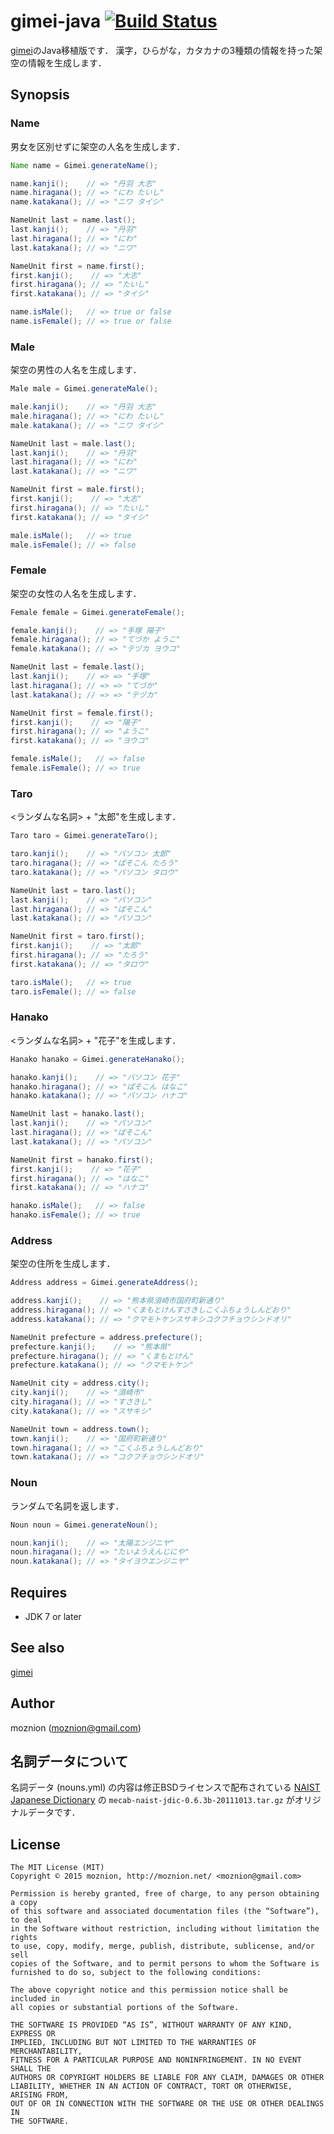 gimei-java [![Build Status](https://travis-ci.org/moznion/gimei-java.svg)](https://travis-ci.org/moznion/gimei-java)
==========

[gimei](https://github.com/willnet/gimei)のJava移植版です．
漢字，ひらがな，カタカナの3種類の情報を持った架空の情報を生成します．

Synopsis
---

### Name

男女を区別せずに架空の人名を生成します．

```java
Name name = Gimei.generateName();

name.kanji();    // => "丹羽 大志"
name.hiragana(); // => "にわ たいし"
name.katakana(); // => "ニワ タイシ"

NameUnit last = name.last();
last.kanji();    // => "丹羽"
last.hiragana(); // => "にわ"
last.katakana(); // => "ニワ"

NameUnit first = name.first();
first.kanji();    // => "大志"
first.hiragana(); // => "たいし"
first.katakana(); // => "タイシ"

name.isMale();   // => true or false
name.isFemale(); // => true or false
```

### Male

架空の男性の人名を生成します．

```java
Male male = Gimei.generateMale();

male.kanji();    // => "丹羽 大志"
male.hiragana(); // => "にわ たいし"
male.katakana(); // => "ニワ タイシ"

NameUnit last = male.last();
last.kanji();    // => "丹羽"
last.hiragana(); // => "にわ"
last.katakana(); // => "ニワ"

NameUnit first = male.first();
first.kanji();    // => "大志"
first.hiragana(); // => "たいし"
first.katakana(); // => "タイシ"

male.isMale();   // => true
male.isFemale(); // => false
```

### Female

架空の女性の人名を生成します．

```java
Female female = Gimei.generateFemale();

female.kanji();    // => "手塚 陽子"
female.hiragana(); // => "てづか ようこ"
female.katakana(); // => "テヅカ ヨウコ"

NameUnit last = female.last();
last.kanji();    // => => "手塚"
last.hiragana(); // => => "てづか"
last.katakana(); // => => "テヅカ"

NameUnit first = female.first();
first.kanji();    // => "陽子"
first.hiragana(); // => "ようこ"
first.katakana(); // => "ヨウコ"

female.isMale();   // => false
female.isFemale(); // => true
```

### Taro

<ランダムな名詞> + "太郎"を生成します．

```java
Taro taro = Gimei.generateTaro();

taro.kanji();    // => "パソコン 太郎"
taro.hiragana(); // => "ぱそこん たろう"
taro.katakana(); // => "パソコン タロウ"

NameUnit last = taro.last();
last.kanji();    // => "パソコン"
last.hiragana(); // => "ぱそこん"
last.katakana(); // => "パソコン"

NameUnit first = taro.first();
first.kanji();    // => "太郎"
first.hiragana(); // => "たろう"
first.katakana(); // => "タロウ"

taro.isMale();   // => true
taro.isFemale(); // => false
```

### Hanako

<ランダムな名詞> + "花子"を生成します．

```java
Hanako hanako = Gimei.generateHanako();

hanako.kanji();    // => "パソコン 花子"
hanako.hiragana(); // => "ぱそこん はなこ"
hanako.katakana(); // => "パソコン ハナコ"

NameUnit last = hanako.last();
last.kanji();    // => "パソコン"
last.hiragana(); // => "ぱそこん"
last.katakana(); // => "パソコン"

NameUnit first = hanako.first();
first.kanji();    // => "花子"
first.hiragana(); // => "はなこ"
first.katakana(); // => "ハナコ"

hanako.isMale();   // => false
hanako.isFemale(); // => true
```

### Address

架空の住所を生成します．

```java
Address address = Gimei.generateAddress();

address.kanji();    // => "熊本県須崎市国府町新通り"
address.hiragana(); // => "くまもとけんすさきしこくふちょうしんどおり"
address.katakana(); // => "クマモトケンスサキシコクフチョウシンドオリ"

NameUnit prefecture = address.prefecture();
prefecture.kanji();    // => "熊本県"
prefecture.hiragana(); // => "くまもとけん"
prefecture.katakana(); // => "クマモトケン"

NameUnit city = address.city();
city.kanji();    // => "須崎市"
city.hiragana(); // => "すさきし"
city.katakana(); // => "スサキシ"

NameUnit town = address.town();
town.kanji();    // => "国府町新通り"
town.hiragana(); // => "こくふちょうしんどおり"
town.katakana(); // => "コクフチョウシンドオリ"
```

### Noun

ランダムで名詞を返します．

```java
Noun noun = Gimei.generateNoun();

noun.kanji();    // => "太陽エンジニヤ"
noun.hiragana(); // => "たいようえんじにや"
noun.katakana(); // => "タイヨウエンジニヤ"
```

Requires
--

- JDK 7 or later

See also
--

[gimei](https://github.com/willnet/gimei)

Author
--

moznion (<moznion@gmail.com>)

名詞データについて
--

名詞データ (nouns.yml) の内容は修正BSDライセンスで配布されている [NAIST Japanese Dictionary](http://osdn.jp/projects/naist-jdic/)
の `mecab-naist-jdic-0.6.3b-20111013.tar.gz` がオリジナルデータです．

License
--

```
The MIT License (MIT)
Copyright © 2015 moznion, http://moznion.net/ <moznion@gmail.com>

Permission is hereby granted, free of charge, to any person obtaining a copy
of this software and associated documentation files (the “Software”), to deal
in the Software without restriction, including without limitation the rights
to use, copy, modify, merge, publish, distribute, sublicense, and/or sell
copies of the Software, and to permit persons to whom the Software is
furnished to do so, subject to the following conditions:

The above copyright notice and this permission notice shall be included in
all copies or substantial portions of the Software.

THE SOFTWARE IS PROVIDED “AS IS”, WITHOUT WARRANTY OF ANY KIND, EXPRESS OR
IMPLIED, INCLUDING BUT NOT LIMITED TO THE WARRANTIES OF MERCHANTABILITY,
FITNESS FOR A PARTICULAR PURPOSE AND NONINFRINGEMENT. IN NO EVENT SHALL THE
AUTHORS OR COPYRIGHT HOLDERS BE LIABLE FOR ANY CLAIM, DAMAGES OR OTHER
LIABILITY, WHETHER IN AN ACTION OF CONTRACT, TORT OR OTHERWISE, ARISING FROM,
OUT OF OR IN CONNECTION WITH THE SOFTWARE OR THE USE OR OTHER DEALINGS IN
THE SOFTWARE.
```

